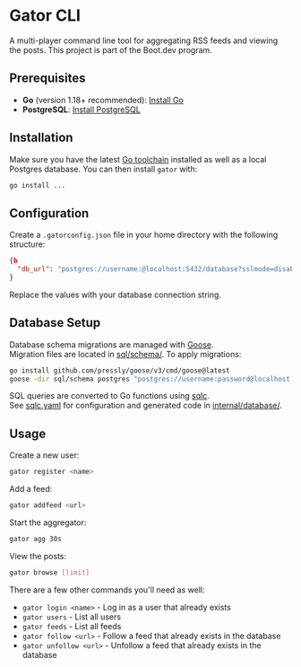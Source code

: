 # Gator CLI

A multi-player command line tool for aggregating RSS feeds and viewing the posts.
This project is part of the Boot.dev program.

## Prerequisites

- **Go** (version 1.18+ recommended): [Install Go](https://golang.org/doc/install)
- **PostgreSQL**: [Install PostgreSQL](https://www.postgresql.org/download/)

## Installation

Make sure you have the latest [Go toolchain](https://golang.org/dl/) installed as well as a local Postgres database. You can then install `gator` with:

```bash
go install ...
```

## Configuration

Create a `.gatorconfig.json` file in your home directory with the following structure:

```json
{b
  "db_url": "postgres://username:@localhost:5432/database?sslmode=disable"
}
```

Replace the values with your database connection string.

## Database Setup

Database schema migrations are managed with [Goose](https://github.com/pressly/goose).  
Migration files are located in [sql/schema/](sql/schema/). To apply migrations:

```sh
go install github.com/pressly/goose/v3/cmd/goose@latest
goose -dir sql/schema postgres "postgres://username:password@localhost:5432/gatordb?sslmode=disable" up
```

SQL queries are converted to Go functions using [sqlc](https://sqlc.dev/).  
See [sqlc.yaml](sqlc.yaml) for configuration and generated code in [internal/database/](internal/database/).

## Usage

Create a new user:

```bash
gator register <name>
```

Add a feed:

```bash
gator addfeed <url>
```

Start the aggregator:

```bash
gator agg 30s
```

View the posts:

```bash
gator browse [limit]
```

There are a few other commands you'll need as well:

- `gator login <name>` - Log in as a user that already exists
- `gator users` - List all users
- `gator feeds` - List all feeds
- `gator follow <url>` - Follow a feed that already exists in the database
- `gator unfollow <url>` - Unfollow a feed that already exists in the database
